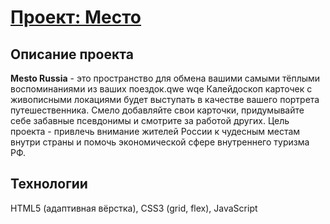 # [Проект: Место](https://wailingray.github.io/mesto/)

## Описание проекта
	
  **Mesto Russia** - это пространство для обмена вашими самыми тёплыми воспоминаниями из ваших поездок.qwe wqe
Калейдоскоп карточек с живописными локациями будет выступать в качестве вашего портрета путешественника. 
Смело добавляйте свои карточки, придумывайте себе забавные псевдонимы и смотрите за работой других. Цель
проекта - привлечь внимание жителей России к чудесным местам внутри страны и помочь экономической сфере
внутреннего туризма РФ.

## Технологии

HTML5 (адаптивная вёрстка), CSS3 (grid, flex), JavaScript


